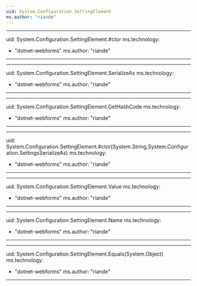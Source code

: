 ```yaml
---
uid: System.Configuration.SettingElement
ms.author: "riande"
---
```


---
uid: System.Configuration.SettingElement.#ctor
ms.technology: 
  - "dotnet-webforms"
ms.author: "riande"
---

---
uid: System.Configuration.SettingElement.SerializeAs
ms.technology: 
  - "dotnet-webforms"
ms.author: "riande"
---

---
uid: System.Configuration.SettingElement.GetHashCode
ms.technology: 
  - "dotnet-webforms"
ms.author: "riande"
---

---
uid: System.Configuration.SettingElement.#ctor(System.String,System.Configuration.SettingsSerializeAs)
ms.technology: 
  - "dotnet-webforms"
ms.author: "riande"
---

---
uid: System.Configuration.SettingElement.Value
ms.technology: 
  - "dotnet-webforms"
ms.author: "riande"
---

---
uid: System.Configuration.SettingElement.Name
ms.technology: 
  - "dotnet-webforms"
ms.author: "riande"
---

---
uid: System.Configuration.SettingElement.Equals(System.Object)
ms.technology: 
  - "dotnet-webforms"
ms.author: "riande"
---
